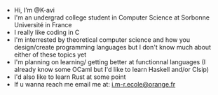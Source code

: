 -  Hi, I’m @K-avi
-  I'm an undergrad college student in Computer Science at Sorbonne Université in France
-  I really like coding in C 
-  I'm interrested by theoretical computer science and how you design/create programming languages but I don't know much about either of these topics yet
-  I'm planning on learning/ getting better at functionnal languages (I already know some OCaml but I'd like to learn Haskell and/or Clsip)
-  I'd also like to learn Rust at some point
-  If u wanna reach me email me at:  i.m-r.ecole@orange.fr
